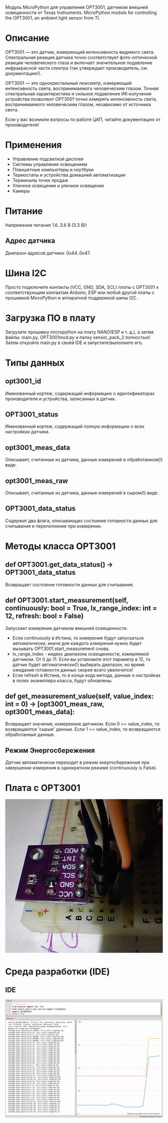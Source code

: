 Модуль MicroPython для управления OPT3001, датчиком внешней освещенности от Texas Instruments.
MicroPython module for controlling the OPT3001, an ambient light sensor from TI.

# Описание
OPT3001 — это датчик, измеряющий интенсивность видимого света. Спектральная реакция датчика точно соответствует 
фото-оптической реакции человеческого глаза и включает значительное подавление инфракрасной части спектра (так утверждает производитель, см. документацию!).

OPT3001 — это однокристальный люксметр, измеряющий интенсивность света, воспринимаемого человеческим глазом. 
Точная спектральная характеристика и сильное подавление ИК-излучения устройства позволяют OPT3001 точно измерять 
интенсивность света, воспринимаемого человеческим глазом, независимо от источника света.

Если у вас возникли вопросы по работе ЦАП, читайте документацию от производителя!

# Применения
* Управление подсветкой дисплея
* Системы управления освещением
* Планшетные компьютеры и ноутбуки
* Термостаты и устройства домашней автоматизации
* Терминалы точек продаж
* Уличное освещение и уличное освещение
* Камеры

# Питание
Напряжение питания 1.6..3.6 В (3.3 В)!

## Адрес датчика
Диапазон адресов датчика: 0x44..0x47.

# Шина I2C
Просто подключите контакты (VCC, GND, SDA, SCL) платы с OPT3001 к соответствующим контактам Arduino, 
ESP или любой другой платы с прошивкой MicroPython и аппаратной поддержкой шины I2C. 

# Загрузка ПО в плату
Загрузите прошивку micropython на плату NANO(ESP и т. д.), а затем файлы: main.py, OPT3001mod.py и папку sensor_pack_2 полностью!
Затем откройте main.py в своей IDE и запустите/выполните его.

# Типы данных
## opt3001_id
Именованный кортеж, содержащий информацию о идентификаторах производителя и устройства, записанных в датчик.
## OPT3001_status
Именованный кортеж, содержащий полную информацию о всех настройках датчика.
## opt3001_meas_data
Описывает, считанные из датчика, данные измерений в обработанном(!) виде.
## opt3001_meas_raw
Описывает, считанные из датчика, данные измерений в сыром(!) виде.
## OPT3001_data_status
Содержит два флага, описывающих состояние готовности данных для считывания и переполнение при измерении.

# Методы класса OPT3001
## def OPT3001.get_data_status() -> OPT3001_data_status
Возвращает состояние готовности данных для считывания.

## def OPT3001.start_measurement(self, continuously: bool = True, lx_range_index: int = 12, refresh: bool = False)
Запускает измерение датчиком внешней освещенности.
* Если continuously в Истина, то измерения будут запускаться автоматически, иначе для каждого измерения нужно будет
вызывать OPT3001.start_measurement снова.
* lx_range_index - индекс диапазона освещенности, измеряемой датчиком. От 0 до 11. Если вы установите этот параметр в 12,
то датчик будет автоматически(!) выбирать диапазон, но время ожидания готовности данных скорее всего увеличится! 
* Если refresh в Истина, то в конце кода метода, данные о настройках в полях экземпляра класса, будут обновлены.

## def get_measurement_value(self, value_index: int = 0) -> [opt3001_meas_raw, opt3001_meas_data]:
Возвращает значение, измеренное датчиком. Если 0 == value_index, то возвращаются 'сырые' данные.
Если 1 == value_index, то возвращаются обработанные данные.

## Режим Энергосбережения
Датчик автоматически переходит в режим энергосбережения при завершении измерения в однократном режиме (continuously is False). 

# Плата с OPT3001
![alt text](https://github.com/octaprog7/OPT3001/blob/master/pics/opt3001_board.jpg)
# Среда разработки (IDE)
## IDE
![alt text](https://github.com/octaprog7/OPT3001/blob/master/pics/opt3001_ide.png)
